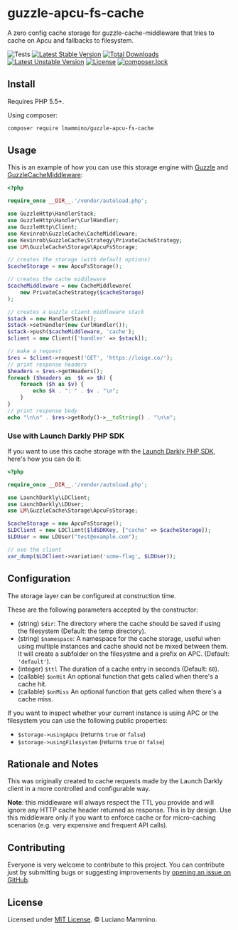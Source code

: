 # guzzle-apcu-fs-cache

A zero config cache storage for guzzle-cache-middleware that tries to cache on Apcu and fallbacks to filesystem.

![Tests](https://github.com/lmammino/guzzle-apcu-fs-cache/workflows/Tests/badge.svg)
[![Latest Stable Version](https://poser.pugx.org/lmammino/guzzle-apcu-fs-cache/v/stable)](https://packagist.org/packages/lmammino/guzzle-apcu-fs-cache)
[![Total Downloads](https://poser.pugx.org/lmammino/guzzle-apcu-fs-cache/downloads)](https://packagist.org/packages/lmammino/guzzle-apcu-fs-cache)
[![Latest Unstable Version](https://poser.pugx.org/lmammino/guzzle-apcu-fs-cache/v/unstable)](https://packagist.org/packages/lmammino/guzzle-apcu-fs-cache)
[![License](https://poser.pugx.org/lmammino/guzzle-apcu-fs-cache/license)](https://packagist.org/packages/lmammino/guzzle-apcu-fs-cache)
[![composer.lock](https://poser.pugx.org/lmammino/guzzle-apcu-fs-cache/composerlock)](https://packagist.org/packages/lmammino/guzzle-apcu-fs-cache)


## Install

Requires PHP 5.5+.

Using composer:

```bash
composer require lmammino/guzzle-apcu-fs-cache
```


## Usage

This is an example of how you can use this storage engine with [Guzzle](https://guzzlephp.org) and [GuzzleCacheMiddleware](https://github.com/Kevinrob/guzzle-cache-middleware):

```php
<?php

require_once __DIR__.'/vendor/autoload.php';

use GuzzleHttp\HandlerStack;
use GuzzleHttp\Handler\CurlHandler;
use GuzzleHttp\Client;
use Kevinrob\GuzzleCache\CacheMiddleware;
use Kevinrob\GuzzleCache\Strategy\PrivateCacheStrategy;
use LM\GuzzleCache\Storage\ApcuFsStorage;

// creates the storage (with default options)
$cacheStorage = new ApcuFsStorage();

// creates the cache middleware
$cacheMiddleware = new CacheMiddleware(
    new PrivateCacheStrategy($cacheStorage)
);

// creates a Guzzle client middleware stack
$stack = new HandlerStack();
$stack->setHandler(new CurlHandler());
$stack->push($cacheMiddleware, 'cache');
$client = new Client(['handler' => $stack]);

// make a request
$res = $client->request('GET', 'https://loige.co/');
// print response headers
$headers = $res->getHeaders();
foreach ($headers as  $k => $h) {
    foreach ($h as $v) {
        echo $k . ": " . $v . "\n";
    }
}
// print response body
echo "\n\n" . $res->getBody()->__toString() . "\n\n";
```

### Use with Launch Darkly PHP SDK

If you want to use this cache storage with the [Launch Darkly PHP SDK](https://docs.launchdarkly.com/sdk/server-side/php), here's how you can do it:

```php
<?php

require_once __DIR__.'/vendor/autoload.php';

use LaunchDarkly\LDClient;
use LaunchDarkly\LDUser;
use LM\GuzzleCache\Storage\ApcuFsStorage;

$cacheStorage = new ApcuFsStorage();
$LDClient = new LDClient($ldSDKKey, ["cache" => $cacheStorage]);
$LDUser = new LDUser("test@example.com");

// use the client
var_dump($LDClient->variation('some-flag', $LDUser));
```


## Configuration

The storage layer can be configured at construction time.

These are the following parameters accepted by the constructor:

 - (string) `$dir`: The directory where the cache should be saved if using the filesystem (Default: the temp directory).
 - (string) `$namespace`: A namespace for the cache storage, useful when using multiple instances and cache should not be mixed between them. It will create a subfolder on the filesystme and a prefix on APC. (Default: `'default'`).
 - (integer) `$ttl` The duration of a cache entry in seconds (Default: `60`).
 - (callable) `$onHit` An optional function that gets called when there's a cache hit.
 - (callable) `$onMiss` An optional function that gets called when there's a cache miss.

If you want to inspect whether your current instance is using APC or the filesystem you can use the following public properties:

 - `$storage->usingApcu` (returns `true` or `false`)
 - `$storage->usingFilesystem` (returns `true` or `false`)


## Rationale and Notes

This was originally created to cache requests made by the Launch Darkly client in a more controlled and configurable way.

**Note**: this middleware will always respect the TTL you provide and will ignore any HTTP cache header returned as response. This is by design. Use this middleware only if you want to enforce cache or for micro-caching scenarios (e.g. very expensive and frequent API calls).


## Contributing

Everyone is very welcome to contribute to this project.
You can contribute just by submitting bugs or suggesting improvements by
[opening an issue on GitHub](https://github.com/lmammino/guzzle-apcu-fs-cache/issues).


## License

Licensed under [MIT License](LICENSE). © Luciano Mammino.

